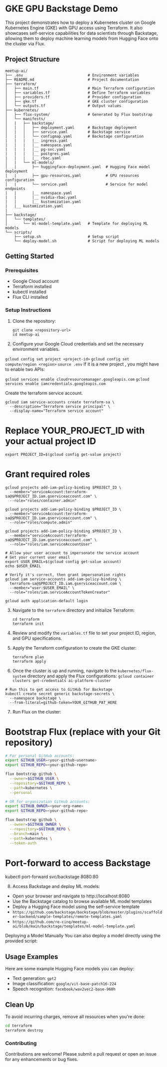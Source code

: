 # GKE GPU Backstage Demo

This project demonstrates how to deploy a Kubernetes cluster on Google Kubernetes Engine (GKE) with GPU access using Terraform. It also showcases self-service capabilities for data scientists through Backstage, allowing them to deploy machine learning models from Hugging Face onto the cluster via Flux.

## Project Structure

```
meetup-ai/
├── .env                             # Environment variables
├── README.md                        # Project documentation
├── terraform/
│   ├── main.tf                      # Main Terraform configuration
│   ├── variables.tf                 # Define Terraform variables
│   ├── providers.tf                 # Provider configuration
│   ├── gke.tf                       # GKE cluster configuration
│   └── outputs.tf                   # Output values
├── kubernetes/
│   ├── flux-system/                 # Generated by Flux bootstrap
│   └── manifests/
│   |   ├── backstage/
│   |   │   ├── deployment.yaml      # Backstage deployment
│   |   │   ├── service.yaml         # Backstage service
│   |   │   └── configmap.yaml       # Backstage configuration
|   |   |   |__ ingress.yaml
|   |   |   |__ namespace.yaml
|   |   |   |__ pg-svc.yaml
|   |   |   |__ postgres.yaml
|   |   |   |__ rbac.yaml
│   |   └── ml-models/
│   |       ├── huggingface-deployment.yaml  # Hugging Face model deployment
│   |       ├── gpu-resources.yaml           # GPU resources configuration
│   |       └── service.yaml                 # Service for model endpoints
|   |       |__ namespace.yaml
|   |       |__ nvidia-rbac.yaml
|   |       |__ kustomization.yaml
|   |__ kustomization.yaml
|
├── backstage/
│   └── templates/
│       └── ml-model-template.yaml   # Template for deploying ML models
└── scripts/
    ├── setup.sh                     # Setup script
    └── deploy-model.sh              # Script for deploying ML models
```

## Getting Started

### Prerequisites

- Google Cloud account
- Terraform installed
- kubectl installed
- Flux CLI installed

### Setup Instructions

1. Clone the repository:
   ```
   git clone <repository-url>
   cd meetup-ai
   ```

2. Configure your Google Cloud credentials and set the necessary environment variables.

`gcloud config set project <project-id>`
`gcloud config set compute/region <region>`
`source .env`
If it is a new project , you might have to enable two APIs:

`gcloud services enable cloudresourcemanager.googleapis.com`
`gcloud services enable iamcredentials.googleapis.com`

Create the terraform service account.
```
gcloud iam service-accounts create terraform-sa \
  --description="Terraform service principal" \
  --display-name="Terraform service account"
```

# Replace YOUR_PROJECT_ID with your actual project ID
`export PROJECT_ID=$(gcloud config get-value project)`

# Grant required roles
```
gcloud projects add-iam-policy-binding $PROJECT_ID \
  --member="serviceAccount:terraform-sa@$PROJECT_ID.iam.gserviceaccount.com" \
  --role="roles/container.admin"

gcloud projects add-iam-policy-binding $PROJECT_ID \
  --member="serviceAccount:terraform-sa@$PROJECT_ID.iam.gserviceaccount.com" \
  --role="roles/compute.admin"

gcloud projects add-iam-policy-binding $PROJECT_ID \
  --member="serviceAccount:terraform-sa@$PROJECT_ID.iam.gserviceaccount.com" \
  --role="roles/iam.serviceAccountUser"

# Allow your user account to impersonate the service account
# Get your current user email
export USER_EMAIL=$(gcloud config get-value account)
echo $USER_EMAIL

# Verify it's correct, then grant impersonation rights
gcloud iam service-accounts add-iam-policy-binding \
  terraform-sa@$PROJECT_ID.iam.gserviceaccount.com \
  --member="user:$USER_EMAIL" \
  --role="roles/iam.serviceAccountTokenCreator"

```

`gcloud auth application-default login`

3. Navigate to the `terraform` directory and initialize Terraform:
   ```
   cd terraform
   terraform init
   ```

4. Review and modify the `variables.tf` file to set your project ID, region, and GPU specifications.

5. Apply the Terraform configuration to create the GKE cluster:
   ```
   terraform plan
   terraform apply
   ```

6. Once the cluster is up and running, navigate to the `kubernetes/flux-system` directory and apply the Flux configurations:
`gcloud container clusters get-credentials ai-platform-cluster`
```
# Run this to get access to GitHub for Backstage
kubectl create secret generic backstage-secrets \
  --namespace backstage \
  --from-literal=github-token=YOUR_GITHUB_PAT_HERE
```
7. Run Flux on the cluster:

# Bootstrap Flux (replace with your Git repository)
```bash
# For personal GitHub accounts:
export GITHUB_USER=<your-github-username>
export GITHUB_REPO=<your-github-repo>

flux bootstrap github \
  --owner=$GITHUB_USER \
  --repository=$GITHUB_REPO \
  --path=kubernetes \
  --personal

# OR for organization GitHub accounts:
export GITHUB_OWNER=<your-org-name>
export GITHUB_REPO=<your-github-repo>

flux bootstrap github \
  --owner=$GITHUB_OWNER \
  --repository=$GITHUB_REPO \
  --branch=main \
  --path=kubernetes \
  --token-auth
```

# Port-forward to access Backstage
kubectl port-forward svc/backstage 8080:80

8. Access Backstage and deploy ML models:

- Open your browser and navigate to http://localhost:8080
- Use the Backstage catalog to browse available ML model templates
- Deploy a Hugging Face model using the self-service template
- `https://github.com/backstage/backstage/blob/master/plugins/scaffolder-backend/sample-templates/remote-templates.yaml`
- `https://github.com/re-cinq/meetup-ai/blob/main/backstage/templates/ml-model-template.yaml`

Deploying a Model Manually
You can also deploy a model directly using the provided script:

## Usage Examples

Here are some example Hugging Face models you can deploy:

- Text generation: `gpt2`
- Image classification: `google/vit-base-patch16-224`
- Speech recognition: `facebook/wav2vec2-base-960h`

## Clean Up

To avoid incurring charges, remove all resources when you're done:

```bash
cd terraform
terraform destroy
```
### Contributing

Contributions are welcome! Please submit a pull request or open an issue for any enhancements or bug fixes.